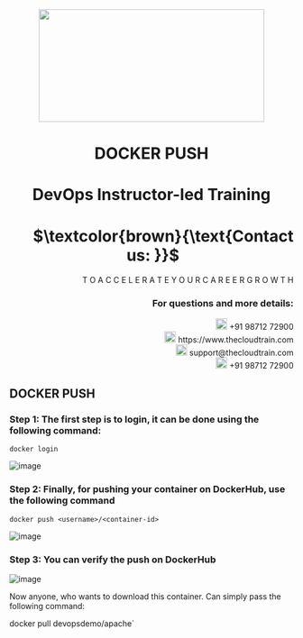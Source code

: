 <div align="center">
<img src=https://static.wixstatic.com/media/1c706c_a5df0ad56f894928bf858a74ba744b32~mv2.png/v1/fit/w_2500,h_1330,al_c/1c706c_a5df0ad56f894928bf858a74ba744b32~mv2.png width="400" height="200">
 </div>

# <div align="center"> DOCKER PUSH </p>

# <div align="center"> DevOps Instructor-led Training </div>

# <div align="right"> $`\textcolor{brown}{\text{Contact us: }}`$  &emsp;&emsp;&emsp;&emsp;&emsp;&emsp;&emsp; </div>

<div align="right"> T O A C C E L E R A T E Y O U R C A R E E R G R O W T H </div>

### <div align="right"> For questions and more details: </div>

<div align="right"> <img src=https://w7.pngwing.com/pngs/759/922/png-transparent-telephone-logo-iphone-telephone-call-smartphone-phone-electronics-text-trademark-thumbnail.png width="20" height="20"> +91 98712 72900 </div>

<div align="right"> <img src=https://pbs.twimg.com/profile_images/1450734615946219520/jmBHQRRa_400x400.jpg width="20" height="20"> https://www.thecloudtrain.com </div>

<div align="right"> <img src=https://icons.iconarchive.com/icons/martz90/circle/512/email-icon.png width="20" height="20"> support@thecloudtrain.com </div>

<div align="right"> <img src=https://png.pngtree.com/png-vector/20221018/ourmid/pngtree-whatsapp-icon-png-image_6315990.png width="20" height="20"> +91 98712 72900 </div>

## DOCKER PUSH

### Step 1: The first step is to login, it can be done using the following command:

`docker login`

![image](https://user-images.githubusercontent.com/37858762/235541447-1c53c2ad-38fa-4317-8539-fe3a1cf4d247.png)

### Step 2: Finally, for pushing your container on DockerHub, use the following command

`docker push <username>/<container-id>`

![image](https://user-images.githubusercontent.com/37858762/235541468-6af5d8ae-4705-40bf-a5b9-f99fff12fd8a.png)

### Step 3: You can verify the push on DockerHub

![image](https://user-images.githubusercontent.com/37858762/235541485-7d7e9156-04b5-4894-9d03-3ae9031014b9.png)

Now anyone, who wants to download this container. Can simply pass the following command:

docker pull devopsdemo/apache`
